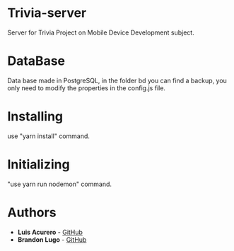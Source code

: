 # Trivia-server

Server for Trivia Project on Mobile Device Development subject.

# DataBase

Data base made in PostgreSQL, in the folder bd you can find a backup, you only need to modify the properties in the config.js file.

# Installing

use "yarn install" command.

# Initializing

"use yarn run nodemon" command.

# Authors

<ul>
<li><strong>Luis Acurero</strong> - <a href="https://github.com/13luismb">GitHub</a></li>
<li><strong>Brandon Lugo</strong> - <a href="https://github.com/neobrandll">GitHub</a></li>
 
</ul>

